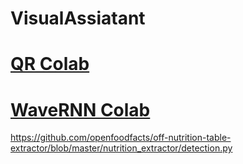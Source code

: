 # VisualAssiatant

# [QR Colab](https://colab.research.google.com/drive/1hyPy7A8SPBXbHBt95PdASVt_Q5q6u_SG?usp=sharing)
# [WaveRNN Colab](https://colab.research.google.com/drive/111VTTjOvmZzDFjZyK76zji8OMW2pKs8U?usp=sharing)
https://github.com/openfoodfacts/off-nutrition-table-extractor/blob/master/nutrition_extractor/detection.py
